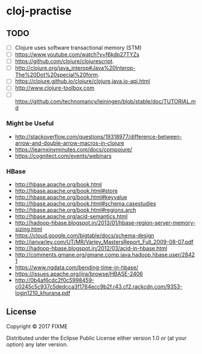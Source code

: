 # cloj-practise

## TODO
- [ ] Clojure uses software transactional memory (STM)
- [ ] https://www.youtube.com/watch?v=f6kdp27TYZs
- [ ] https://github.com/clojure/clojurescript.
- [ ] http://clojure.org/java_interop#Java%20Interop-The%20Dot%20special%20form.
- [ ] https://clojure.github.io/clojure/clojure.java.io-api.html
- [ ] http://www.clojure-toolbox.com
- [ ] https://github.com/technomancy/leiningen/blob/stable/doc/TUTORIAL.md

### Might be Useful
* http://stackoverflow.com/questions/19318977/difference-between-arrow-and-double-arrow-macros-in-clojure
* https://learnxinyminutes.com/docs/compojure/
* https://cognitect.com/events/webinars

### HBase
* http://hbase.apache.org/book.html
* http://hbase.apache.org/book.html#store
* http://hbase.apache.org/book.html#keyvalue
* http://hbase.apache.org/book.html#schema.casestudies
* http://hbase.apache.org/book.html#regions.arch
* http://hbase.apache.org/acid-semantics.html
* http://hadoop-hbase.blogspot.in/2013/01/hbase-region-server-memory-sizing.html
* https://cloud.google.com/bigtable/docs/schema-design
* http://ianvarley.com/UT/MR/Varley_MastersReport_Full_2009-08-07.pdf
* http://hadoop-hbase.blogspot.in/2012/03/acid-in-hbase.html
* http://comments.gmane.org/gmane.comp.java.hadoop.hbase.user/28421
* https://www.ngdata.com/bending-time-in-hbase/
* https://issues.apache.org/jira/browse/HBASE-2406
* http://0b4af6cdc2f0c5998459-c0245c5c937c5dedcca3f1764ecc9b2f.r43.cf2.rackcdn.com/9353-login1210_khurana.pdf
## License

Copyright © 2017 FIXME

Distributed under the Eclipse Public License either version 1.0 or (at
your option) any later version.
